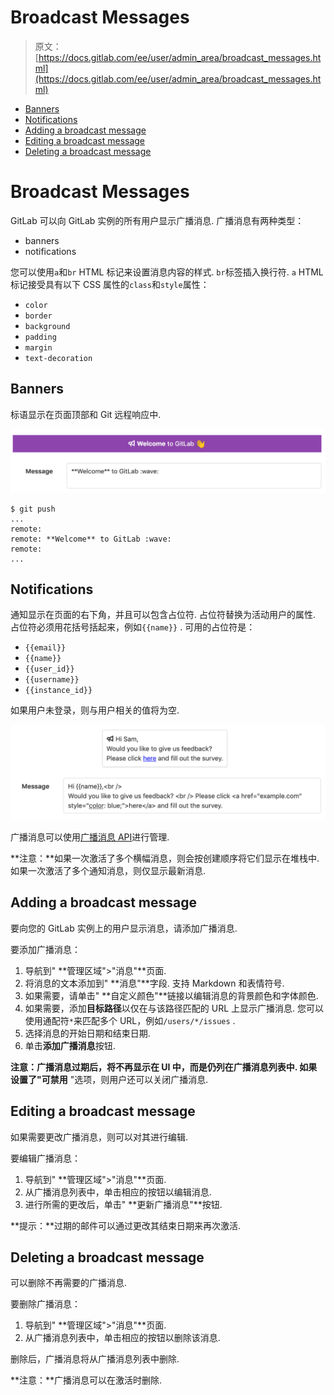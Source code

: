 # Broadcast Messages

> 原文：[https://docs.gitlab.com/ee/user/admin_area/broadcast_messages.html](https://docs.gitlab.com/ee/user/admin_area/broadcast_messages.html)

*   [Banners](#banners)
*   [Notifications](#notifications)
*   [Adding a broadcast message](#adding-a-broadcast-message)
*   [Editing a broadcast message](#editing-a-broadcast-message)
*   [Deleting a broadcast message](#deleting-a-broadcast-message)

# Broadcast Messages[](#broadcast-messages-core-only "Permalink")

GitLab 可以向 GitLab 实例的所有用户显示广播消息. 广播消息有两种类型：

*   banners
*   notifications

您可以使用`a`和`br` HTML 标记来设置消息内容的样式. `br`标签插入换行符. `a` HTML 标记接受具有以下 CSS 属性的`class`和`style`属性：

*   `color`
*   `border`
*   `background`
*   `padding`
*   `margin`
*   `text-decoration`

## Banners[](#banners "Permalink")

标语显示在页面顶部和 Git 远程响应中.

[![Broadcast Message Banner](img/5665233091dd783791b6dd32107e61ec.png)](img/broadcast_messages_banner_v12_10.png)

```
$ git push
...
remote:
remote: **Welcome** to GitLab :wave:
remote:
... 
```

## Notifications[](#notifications "Permalink")

通知显示在页面的右下角，并且可以包含占位符. 占位符替换为活动用户的属性. 占位符必须用花括号括起来，例如`{{name}}` . 可用的占位符是：

*   `{{email}}`
*   `{{name}}`
*   `{{user_id}}`
*   `{{username}}`
*   `{{instance_id}}`

如果用户未登录，则与用户相关的值将为空.

[![Broadcast Message Notification](img/eaa74cb66b0dd1b45f9b312af76c23fb.png)](img/broadcast_messages_notification_v12_10.png)

广播消息可以使用[广播消息 API](../../api/broadcast_messages.html)进行管理.

**注意：**如果一次激活了多个横幅消息，则会按创建顺序将它们显示在堆栈中. 如果一次激活了多个通知消息，则仅显示最新消息.

## Adding a broadcast message[](#adding-a-broadcast-message "Permalink")

要向您的 GitLab 实例上的用户显示消息，请添加广播消息.

要添加广播消息：

1.  导航到" **管理区域">"消息"**页面.
2.  将消息的文本添加到" **消息"**字段. 支持 Markdown 和表情符号.
3.  如果需要，请单击" **自定义颜色"**链接以编辑消息的背景颜色和字体颜色.
4.  如果需要，添加**目标路径**以仅在与该路径匹配的 URL 上显示广播消息. 您可以使用通配符`*`来匹配多个 URL，例如`/users/*/issues` .
5.  选择消息的开始日期和结束日期.
6.  单击**添加广播消息**按钮.

**注意：**广播消息过期后，将不再显示在 UI 中，而是仍列在广播消息列表中. 如果设置了"可**禁用** "选项，则用户还可以关闭广播消息.

## Editing a broadcast message[](#editing-a-broadcast-message "Permalink")

如果需要更改广播消息，则可以对其进行编辑.

要编辑广播消息：

1.  导航到" **管理区域">"消息"**页面.
2.  从广播消息列表中，单击相应的按钮以编辑消息.
3.  进行所需的更改后，单击" **更新广播消息"**按钮.

**提示：**过期的邮件可以通过更改其结束日期来再次激活.

## Deleting a broadcast message[](#deleting-a-broadcast-message "Permalink")

可以删除不再需要的广播消息.

要删除广播消息：

1.  导航到" **管理区域">"消息"**页面.
2.  从广播消息列表中，单击相应的按钮以删除该消息.

删除后，广播消息将从广播消息列表中删除.

**注意：**广播消息可以在激活时删除.